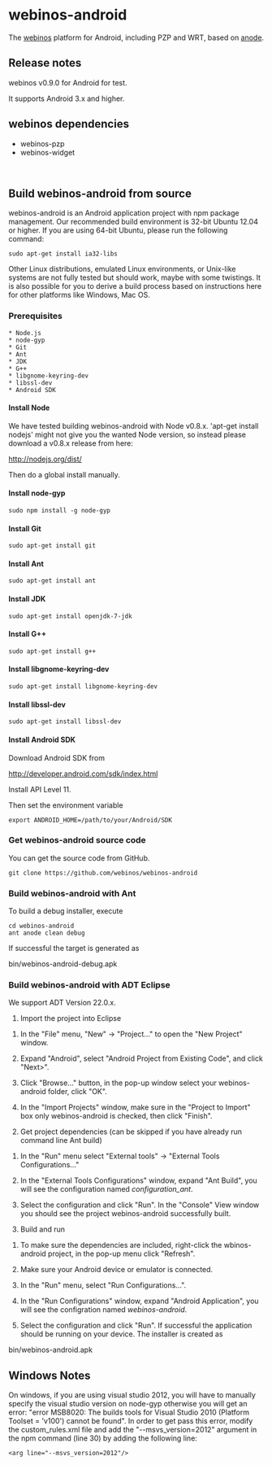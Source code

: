 # webinos-android

The [webinos](http://www.webinos.org/) platform for Android, including PZP and WRT, based on [anode](https://github.com/paddybyers/anode).


## Release notes

webinos v0.9.0 for Android for test.

It supports Android 3.x and higher.


## webinos dependencies

* webinos-pzp
* webinos-widget

<br>

## Build webinos-android from source

webinos-android is an Android application project with npm package management. Our recommended build environment is 32-bit Ubuntu 12.04 or higher. If you are using 64-bit Ubuntu, please run the following command:

    sudo apt-get install ia32-libs

Other Linux distributions, emulated Linux environments, or Unix-like systems are not fully tested but should work, maybe with some twistings. It is also possible for you to derive a build process based on instructions here for other platforms like Windows, Mac OS.


### Prerequisites

    * Node.js
    * node-gyp
    * Git
    * Ant
    * JDK
    * G++
    * libgnome-keyring-dev
    * libssl-dev
    * Android SDK


#### Install Node

We have tested building webinos-android with Node v0.8.x. 'apt-get install nodejs' might not give you the wanted Node version, so instead please download a v0.8.x release from here:

http://nodejs.org/dist/

Then do a global install manually.


#### Install node-gyp

    sudo npm install -g node-gyp


#### Install Git

    sudo apt-get install git


#### Install Ant

    sudo apt-get install ant


#### Install JDK

    sudo apt-get install openjdk-7-jdk


#### Install G++

    sudo apt-get install g++


#### Install libgnome-keyring-dev

    sudo apt-get install libgnome-keyring-dev


#### Install libssl-dev

    sudo apt-get install libssl-dev


#### Install Android SDK

Download Android SDK from 

http://developer.android.com/sdk/index.html

Install API Level 11.

Then set the environment variable

    export ANDROID_HOME=/path/to/your/Android/SDK


### Get webinos-android source code

You can get the source code from GitHub.

    git clone https://github.com/webinos/webinos-android


### Build webinos-android with Ant

To build a debug installer, execute

    cd webinos-android
    ant anode clean debug

If successful the target is generated as

bin/webinos-android-debug.apk


### Build webinos-android with ADT Eclipse

We support ADT Version 22.0.x.

1. Import the project into Eclipse
  
  1) In the "File" menu, "New" -> "Project..." to open the "New Project" window.
  
  2) Expand "Android", select "Android Project from Existing Code", and click "Next>".
  
  3) Click "Browse..." button, in the pop-up window select your webinos-android folder, click "OK".
  
  4) In the "Import Projects" window, make sure in the "Project to Import" box only webinos-android is checked, then click "Finish".

2. Get project dependencies (can be skipped if you have already run command line Ant build)
  
  1) In the "Run" menu select "External tools" -> "External Tools Configurations..."
  
  2) In the "External Tools Configurations" window, expand "Ant Build", you will see the configuration named *configuration_ant*.
  
  3) Select the configuration and click "Run". In the "Console" View window you should see the project webinos-android successfully built.

3. Build and run
  
  1) To make sure the dependencies are included, right-click the wbinos-android project, in the pop-up menu click "Refresh".
  
  2) Make sure your Android device or emulator is connected. 
  
  3) In the "Run" menu, select "Run Configurations...".
  
  4) In the "Run Configurations" window, expand "Android Application", you will see the configration named *webinos-android*.
  
  5) Select the configuration and click "Run". If successful the application should be running on your device. The installer is created as

  bin/webinos-android.apk


## Windows Notes

On windows, if you are using visual studio 2012, you will have to manually specify the visual studio version on node-gyp otherwise you will get an error:
"error MSB8020: The builds tools for Visual Studio 2010 (Platform Toolset = 'v100') cannot be found".
In order to get pass this error, modify the custom_rules.xml file and add the "--msvs_version=2012" argument in the npm command (line 30) by adding the following line:

    <arg line="--msvs_version=2012"/>
	
